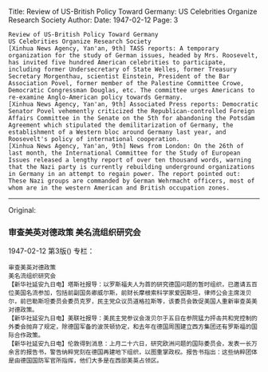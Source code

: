 Title: Review of US-British Policy Toward Germany: US Celebrities Organize Research Society
Author:
Date: 1947-02-12
Page: 3

    Review of US-British Policy Toward Germany
    US Celebrities Organize Research Society
    [Xinhua News Agency, Yan'an, 9th] TASS reports: A temporary organization for the study of German issues, headed by Mrs. Roosevelt, has invited five hundred American celebrities to participate, including former Undersecretary of State Welles, former Treasury Secretary Morgenthau, scientist Einstein, President of the Bar Association Povel, former member of the Palestine Committee Crowe, Democratic Congressman Douglas, etc. The committee urges Americans to re-examine Anglo-American policy towards Germany.
    [Xinhua News Agency, Yan'an, 9th] Associated Press reports: Democratic Senator Povel vehemently criticized the Republican-controlled Foreign Affairs Committee in the Senate on the 5th for abandoning the Potsdam Agreement which stipulated the demilitarization of Germany, the establishment of a Western bloc around Germany last year, and Roosevelt's policy of international cooperation.
    [Xinhua News Agency, Yan'an, 9th] News from London: On the 26th of last month, the International Committee for the Study of European Issues released a lengthy report of over ten thousand words, warning that the Nazi party is currently rebuilding underground organizations in Germany in an attempt to regain power. The report pointed out: These Nazi groups are commanded by German Wehrmacht officers, most of whom are in the western American and British occupation zones.



<hr /> 

Original: 


### 审查美英对德政策  美名流组织研究会

1947-02-12
第3版()
专栏：

    审查美英对德政策
    美名流组织研究会
    【新华社延安九日电】塔斯社报导：以罗斯福夫人为首的研究德国问题的暂时组织，已邀请五百位美国名流参加，包括前副国务卿威尔斯，前财长摩根索科学家爱因斯坦，律师公会主席泼贝尔，前巴勒斯坦委员会委员克罗，民主党众议员道格拉斯等，该委员会敦促美国人重新审查英美对德政策。
    【新华社延安九日电】美联社报导：美民主党参议会泼贝尔于五日在参院猛力抨击共和党控制的外委会抛弃了规定，除德国军备的波茨顿协定，和去年在德国周围建立西方集团还有罗斯福的国际合作政策。
    【新华社延安九日电】伦敦得到消息：上月二十六日，研究欧洲问题的国际委员会，发表一长万余言的报告书，警告纳粹党刻在德国再建地下组织，以图重掌政权。报告书指出：这些纳粹团体是由德国国防军官所指挥，他们大多是在西部美英占领区。
